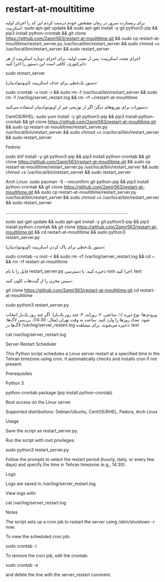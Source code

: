 # restart-at-moultitime
برای ریستارت سرور در زمان مشخص خودم درست کردم این کد را
اجرای اولیه اسکریپت:
sudo apt-get update && sudo apt-get install -y git python3-pip && pip3 install python-crontab && git clone https://github.com/2amir563/restart-at-moultitime.git && sudo cp restart-at-moultitime/restart_server.py /usr/local/bin/restart_server && sudo chmod +x /usr/local/bin/restart_server && sudo restart_server

اجرای مجدد اسکریپت:
پس از نصب اولیه، برای اجرای دوباره اسکریپت از هر دایرکتوری، کافی است این دستور را اجرا کنید:


sudo restart_server


دستور یک‌خطی برای حذف اسکریپت (اوبونتو/دبیان):

sudo crontab -u root -r && sudo rm -f /usr/local/bin/restart_server && sudo rm -f /var/log/server_restart.log && rm -rf ~/restart-at-moultitime


دستورات برای توزیع‌های دیگر:
اگر از توزیعی غیر از اوبونتو/دبیان استفاده می‌کنید:

CentOS/RHEL:
sudo yum install -y git python3-pip && pip3 install python-crontab && git clone https://github.com/2amir563/restart-at-moultitime.git && sudo cp restart-at-moultitime/restart_server.py /usr/local/bin/restart_server && sudo chmod +x /usr/local/bin/restart_server && sudo restart_server


Fedora:

sudo dnf install -y git python3-pip && pip3 install python-crontab && git clone https://github.com/2amir563/restart-at-moultitime.git && sudo cp restart-at-moultitime/restart_server.py /usr/local/bin/restart_server && sudo chmod +x /usr/local/bin/restart_server && sudo restart_server


Arch Linux:
sudo pacman -S --noconfirm git python-pip && pip3 install python-crontab && git clone https://github.com/2amir563/restart-at-moultitime.git && sudo cp restart-at-moultitime/restart_server.py /usr/local/bin/restart_server && sudo chmod +x /usr/local/bin/restart_server && sudo restart_server


...................................................................................................











sudo apt-get update && sudo apt-get install -y git python3-pip && pip3 install python-crontab && git clone https://github.com/2amir563/restart-at-moultitime.git && cd restart-at-moultitime && sudo python3 restart_server.py


دستور یک‌خطی برای پاک کردن اسکریپت (اوبونتو/دبیان):

sudo crontab -u root -r && sudo rm -rf /var/log/server_restart.log && cd ~ && rm -rf restart-at-moultitime


فایل را با نام restart_server.py ذخیره کنید.
با دسترسی root اجرا کنید:
text

سپس مخزن را از گیت‌هاب کلون کنید:

git clone https://github.com/2amir563/restart-at-moultitime.git
cd restart-at-moultitime



sudo python3 restart_server.py

ورودی‌ها:
نوع دوره (۱: ساعتی، ۲: روزانه، ۳: چند روز یک‌بار).
اگر چند روز یک‌بار انتخاب شود، تعداد روزها را وارد کنید.
ساعت به وقت تهران (مثال: 14:30).
بررسی لاگ‌ها:
لاگ‌ها در /var/log/server_restart.log ذخیره می‌شوند. برای مشاهده:
text

cat /var/log/server_restart.log

Server Restart Scheduler

This Python script schedules a Linux server restart at a specified time in the Tehran timezone using cron. It automatically checks and installs cron if not present.

Prerequisites





Python 3



python-crontab package (pip install python-crontab)



Root access on the Linux server



Supported distributions: Debian/Ubuntu, CentOS/RHEL, Fedora, Arch Linux

Usage





Save the script as restart_server.py.



Run the script with root privileges:

sudo python3 restart_server.py



Follow the prompts to select the restart period (hourly, daily, or every few days) and specify the time in Tehran timezone (e.g., 14:30).

Logs





Logs are saved in /var/log/server_restart.log.



View logs with:

cat /var/log/server_restart.log

Notes





The script sets up a cron job to restart the server using /sbin/shutdown -r now.



To view the scheduled cron job:

sudo crontab -l



To remove the cron job, edit the crontab:

sudo crontab -e

and delete the line with the server_restart comment.
